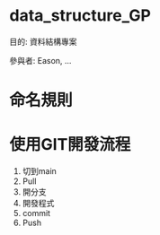 # data_structure_GP
目的: 資料結構專案

參與者: Eason, ...

# 命名規則


# 使用GIT開發流程

1. 切到main
2. Pull
3. 開分支
4. 開發程式
5. commit
6. Push


